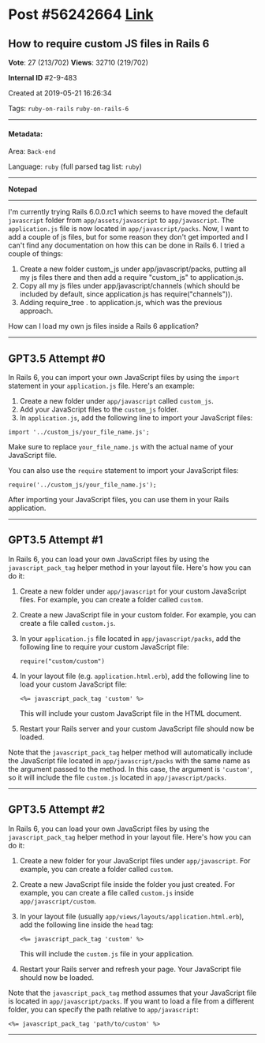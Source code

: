 
# Post \#56242664 [Link](https://stackoverflow.com/questions/56242664/)

## How to require custom JS files in Rails 6

**Vote**: 27 (213/702) **Views**: 32710 (219/702) 

**Internal ID** \#2-9-483

Created at 2019-05-21 16:26:34

Tags: `ruby-on-rails` `ruby-on-rails-6`

----------

#### Metadata:

Area: `Back-end`

Language: `ruby` (full parsed tag list: `ruby`)

----------

**Notepad**


----------

I'm currently trying Rails 6.0.0.rc1 which seems to have moved the default `javascript` folder from `app/assets/javascript` to `app/javascript`. The `application.js` file is now located in `app/javascript/packs`. Now, I want to add a couple of js files, but for some reason they don't get imported and I can't find any documentation on how this can be done in Rails 6. I tried a couple of things:


1. Create a new folder custom_js under app/javascript/packs, putting all my js files there and then add a require "custom_js" to application.js.
2. Copy all my js files under app/javascript/channels (which should be included by default, since application.js has require("channels")).
3. Adding require_tree . to application.js, which was the previous approach.



How can I load my own js files inside a Rails 6 application?


----------
        
## GPT3.5 Attempt \#0

In Rails 6, you can import your own JavaScript files by using the `import` statement in your `application.js` file. Here's an example:

1. Create a new folder under `app/javascript` called `custom_js`.
2. Add your JavaScript files to the `custom_js` folder.
3. In `application.js`, add the following line to import your JavaScript files:

```
import '../custom_js/your_file_name.js';
```

Make sure to replace `your_file_name.js` with the actual name of your JavaScript file.

You can also use the `require` statement to import your JavaScript files:

```
require('../custom_js/your_file_name.js');
```

After importing your JavaScript files, you can use them in your Rails application.

--------

## GPT3.5 Attempt \#1

In Rails 6, you can load your own JavaScript files by using the `javascript_pack_tag` helper method in your layout file. Here's how you can do it:

1. Create a new folder under `app/javascript` for your custom JavaScript files. For example, you can create a folder called `custom`.

2. Create a new JavaScript file in your custom folder. For example, you can create a file called `custom.js`.

3. In your `application.js` file located in `app/javascript/packs`, add the following line to require your custom JavaScript file:

   ```
   require("custom/custom")
   ```

4. In your layout file (e.g. `application.html.erb`), add the following line to load your custom JavaScript file:

   ```
   <%= javascript_pack_tag 'custom' %>
   ```

   This will include your custom JavaScript file in the HTML document.

5. Restart your Rails server and your custom JavaScript file should now be loaded.

Note that the `javascript_pack_tag` helper method will automatically include the JavaScript file located in `app/javascript/packs` with the same name as the argument passed to the method. In this case, the argument is `'custom'`, so it will include the file `custom.js` located in `app/javascript/packs`.

--------

## GPT3.5 Attempt \#2

In Rails 6, you can load your own JavaScript files by using the `javascript_pack_tag` helper method in your layout file. Here's how you can do it:

1. Create a new folder for your JavaScript files under `app/javascript`. For example, you can create a folder called `custom`.

2. Create a new JavaScript file inside the folder you just created. For example, you can create a file called `custom.js` inside `app/javascript/custom`.

3. In your layout file (usually `app/views/layouts/application.html.erb`), add the following line inside the `head` tag:

   ```
   <%= javascript_pack_tag 'custom' %>
   ```

   This will include the `custom.js` file in your application.

4. Restart your Rails server and refresh your page. Your JavaScript file should now be loaded.

Note that the `javascript_pack_tag` method assumes that your JavaScript file is located in `app/javascript/packs`. If you want to load a file from a different folder, you can specify the path relative to `app/javascript`:

```
<%= javascript_pack_tag 'path/to/custom' %>
```

--------
